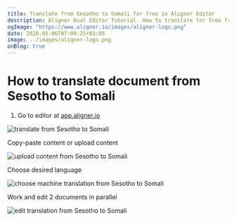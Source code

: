 ```yaml
---
title: Translate from Sesotho to Somali for free in Aligner Editor
description: Aligner Dual Editor Tutorial. How to translate for free from Sesotho to Somali. Aligner is multilingual document management platform. 
ogImage: "https://www.aligner.io/images/aligner-logo.png"
date: 2020-05-06T07:09:21+03:00
image: ../images/aligner-logo.png
onBlog: true
---
```


# How to translate document from Sesotho to Somali

1. Go to editor at [app.aligner.io](https://app.aligner.io "Aligner App web page")

![translate from Sesotho to Somali](../aligner-blank-editor.png "translate from Sesotho to Somali")

Copy-paste content or upload content

![upload content from Sesotho to Somali](../aligner-uploaded-document.png "upload content from Sesotho to Somali")

Choose desired language

![choose machine translation from Sesotho to Somali](../aligner-language-dropdown.png "choose machine translation from Sesotho to Somali")

Work and edit 2 documents in parallel

![edit translation from Sesotho to Somali](../aligner-double-sitded-editor.png "edit translation from Sesotho to Somali")

